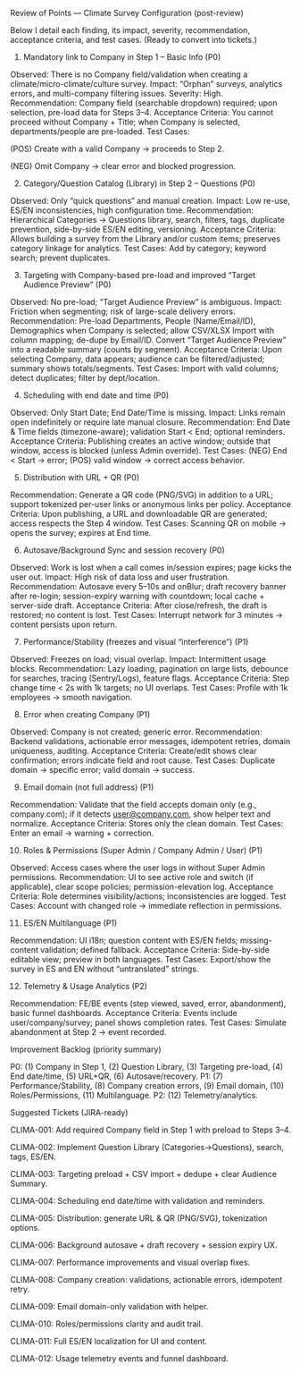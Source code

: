 Review of Points — Climate Survey Configuration (post-review)

Below I detail each finding, its impact, severity, recommendation, acceptance criteria, and test cases. (Ready to convert into tickets.)

1. Mandatory link to Company in Step 1 – Basic Info (P0)

Observed: There is no Company field/validation when creating a climate/micro-climate/culture survey.
Impact: “Orphan” surveys, analytics errors, and multi-company filtering issues.
Severity: High.
Recommendation: Company field (searchable dropdown) required; upon selection, pre-load data for Steps 3–4.
Acceptance Criteria: You cannot proceed without Company + Title; when Company is selected, departments/people are pre-loaded.
Test Cases:

(POS) Create with a valid Company → proceeds to Step 2.

(NEG) Omit Company → clear error and blocked progression.

2. Category/Question Catalog (Library) in Step 2 – Questions (P0)

Observed: Only “quick questions” and manual creation.
Impact: Low re-use, ES/EN inconsistencies, high configuration time.
Recommendation: Hierarchical Categories → Questions library, search, filters, tags, duplicate prevention, side-by-side ES/EN editing, versioning.
Acceptance Criteria: Allows building a survey from the Library and/or custom items; preserves category linkage for analytics.
Test Cases: Add by category; keyword search; prevent duplicates.

3. Targeting with Company-based pre-load and improved “Target Audience Preview” (P0)

Observed: No pre-load; “Target Audience Preview” is ambiguous.
Impact: Friction when segmenting; risk of large-scale delivery errors.
Recommendation: Pre-load Departments, People (Name/Email/ID), Demographics when Company is selected; allow CSV/XLSX Import with column mapping; de-dupe by Email/ID. Convert “Target Audience Preview” into a readable summary (counts by segment).
Acceptance Criteria: Upon selecting Company, data appears; audience can be filtered/adjusted; summary shows totals/segments.
Test Cases: Import with valid columns; detect duplicates; filter by dept/location.

4. Scheduling with end date and time (P0)

Observed: Only Start Date; End Date/Time is missing.
Impact: Links remain open indefinitely or require late manual closure.
Recommendation: End Date & Time fields (timezone-aware); validation Start < End; optional reminders.
Acceptance Criteria: Publishing creates an active window; outside that window, access is blocked (unless Admin override).
Test Cases: (NEG) End < Start → error; (POS) valid window → correct access behavior.

5. Distribution with URL + QR (P0)

Recommendation: Generate a QR code (PNG/SVG) in addition to a URL; support tokenized per-user links or anonymous links per policy.
Acceptance Criteria: Upon publishing, a URL and downloadable QR are generated; access respects the Step 4 window.
Test Cases: Scanning QR on mobile → opens the survey; expires at End time.

6. Autosave/Background Sync and session recovery (P0)

Observed: Work is lost when a call comes in/session expires; page kicks the user out.
Impact: High risk of data loss and user frustration.
Recommendation: Autosave every 5–10s and onBlur; draft recovery banner after re-login; session-expiry warning with countdown; local cache + server-side draft.
Acceptance Criteria: After close/refresh, the draft is restored; no content is lost.
Test Cases: Interrupt network for 3 minutes → content persists upon return.

7. Performance/Stability (freezes and visual “interference”) (P1)

Observed: Freezes on load; visual overlap.
Impact: Intermittent usage blocks.
Recommendation: Lazy loading, pagination on large lists, debounce for searches, tracing (Sentry/Logs), feature flags.
Acceptance Criteria: Step change time < 2s with 1k targets; no UI overlaps.
Test Cases: Profile with 1k employees → smooth navigation.

8. Error when creating Company (P1)

Observed: Company is not created; generic error.
Recommendation: Backend validations, actionable error messages, idempotent retries, domain uniqueness, auditing.
Acceptance Criteria: Create/edit shows clear confirmation; errors indicate field and root cause.
Test Cases: Duplicate domain → specific error; valid domain → success.

9. Email domain (not full address) (P1)

Recommendation: Validate that the field accepts domain only (e.g., company.com); if it detects user@company.com, show helper text and normalize.
Acceptance Criteria: Stores only the clean domain.
Test Cases: Enter an email → warning + correction.

10. Roles & Permissions (Super Admin / Company Admin / User) (P1)

Observed: Access cases where the user logs in without Super Admin permissions.
Recommendation: UI to see active role and switch (if applicable), clear scope policies; permission-elevation log.
Acceptance Criteria: Role determines visibility/actions; inconsistencies are logged.
Test Cases: Account with changed role → immediate reflection in permissions.

11. ES/EN Multilanguage (P1)

Recommendation: UI i18n; question content with ES/EN fields; missing-content validation; defined fallback.
Acceptance Criteria: Side-by-side editable view; preview in both languages.
Test Cases: Export/show the survey in ES and EN without “untranslated” strings.

12. Telemetry & Usage Analytics (P2)

Recommendation: FE/BE events (step viewed, saved, error, abandonment), basic funnel dashboards.
Acceptance Criteria: Events include user/company/survey; panel shows completion rates.
Test Cases: Simulate abandonment at Step 2 → event recorded.

Improvement Backlog (priority summary)

P0: (1) Company in Step 1, (2) Question Library, (3) Targeting pre-load, (4) End date/time, (5) URL+QR, (6) Autosave/recovery.
P1: (7) Performance/Stability, (8) Company creation errors, (9) Email domain, (10) Roles/Permissions, (11) Multilanguage.
P2: (12) Telemetry/analytics.

Suggested Tickets (JIRA-ready)

CLIMA-001: Add required Company field in Step 1 with preload to Steps 3–4.

CLIMA-002: Implement Question Library (Categories→Questions), search, tags, ES/EN.

CLIMA-003: Targeting preload + CSV import + dedupe + clear Audience Summary.

CLIMA-004: Scheduling end date/time with validation and reminders.

CLIMA-005: Distribution: generate URL & QR (PNG/SVG), tokenization options.

CLIMA-006: Background autosave + draft recovery + session expiry UX.

CLIMA-007: Performance improvements and visual overlap fixes.

CLIMA-008: Company creation: validations, actionable errors, idempotent retry.

CLIMA-009: Email domain-only validation with helper.

CLIMA-010: Roles/permissions clarity and audit trail.

CLIMA-011: Full ES/EN localization for UI and content.

CLIMA-012: Usage telemetry events and funnel dashboard.
